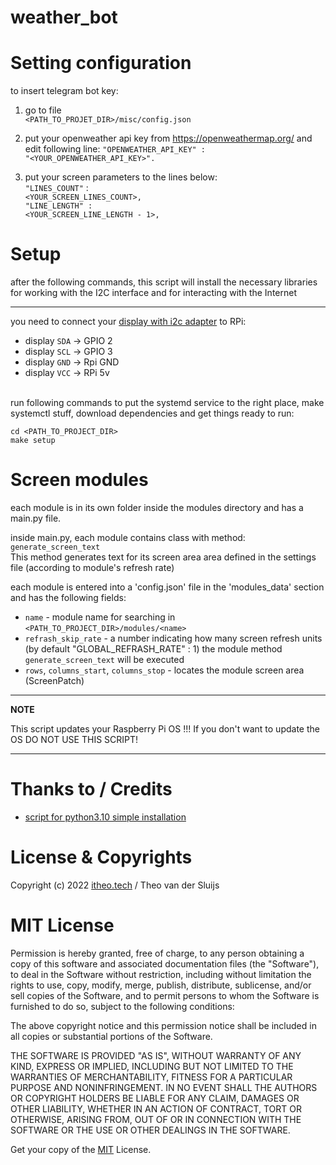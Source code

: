 # weather_bot

# Setting configuration
to insert telegram bot key:

1) go to file <br>
`<PATH_TO_PROJET_DIR>/misc/config.json`

2) put your openweather api key from https://openweathermap.org/ and edit following line: 
    `"OPENWEATHER_API_KEY" : `<br>
    `"<YOUR_OPENWEATHER_API_KEY>".`

3) put your screen parameters to the lines below:<br>
    `"LINES_COUNT"` :<br> 
        `<YOUR_SCREEN_LINES_COUNT>,`<br>
    `"LINE_LENGTH" : `<br>
        `<YOUR_SCREEN_LINE_LENGTH - 1>,`

# Setup


after the following commands, this script will install the necessary libraries for working with the I2C interface and for interacting with the Internet

---

you need to connect your [display with i2c adapter](https://aliexpress.ru/item/1005001853905593.html?spm=a2g2w.productlist.search_results.1.13db1172pTCxgm&sku_id=12000017862865136) to RPi:
* display `SDA` -> GPIO 2
* display `SCL` -> GPIO 3
* display `GND` -> Rpi GND
* display `VCC` -> RPi 5v
<br><br>


run following commands to put the systemd service to the right place, make systemctl stuff, download dependencies and get things ready to run:

    cd <PATH_TO_PROJECT_DIR>
    make setup

# Screen modules
each module is in its own folder inside the modules directory and has a main.py file.

inside main.py, each module contains class with method: <br>
`generate_screen_text`<br>
This method generates text for its screen area area defined in the settings file (according to module's refresh rate)

each module is entered into a 'config.json' file in the 'modules_data' section and has the following fields:
* `name` - module name for searching in `<PATH_TO_PROJECT_DIR>/modules/<name>`
* `refrash_skip_rate` - a number indicating how many screen refresh units (by default "GLOBAL_REFRASH_RATE" : 1) the module method `generate_screen_text` will be executed
* `rows`, `columns_start`, `columns_stop` - locates the module screen area (ScreenPatch)


---
**NOTE**

This script updates your Raspberry Pi OS !!! If you don't want to update the OS DO NOT USE THIS SCRIPT!

---

# Thanks to / Credits

* [script for python3.10 simple installation](https://github.com/tvdsluijs/sh-python-installer)

# License & Copyrights

Copyright (c) 2022 [itheo.tech](https://itheo.tech/) / Theo van der Sluijs

# MIT License

Permission is hereby granted, free of charge, to any person obtaining a copy of this software and associated documentation files (the "Software"), to deal in the Software without restriction, including without limitation the rights to use, copy, modify, merge, publish, distribute, sublicense, and/or sell copies of the Software, and to permit persons to whom the Software is furnished to do so, subject to the following conditions:

The above copyright notice and this permission notice shall be included in all copies or substantial portions of the Software.

THE SOFTWARE IS PROVIDED "AS IS", WITHOUT WARRANTY OF ANY KIND, EXPRESS OR IMPLIED, INCLUDING BUT NOT LIMITED TO THE WARRANTIES OF MERCHANTABILITY, FITNESS FOR A PARTICULAR PURPOSE AND NONINFRINGEMENT. IN NO EVENT SHALL THE AUTHORS OR COPYRIGHT HOLDERS BE LIABLE FOR ANY CLAIM, DAMAGES OR OTHER LIABILITY, WHETHER IN AN ACTION OF CONTRACT, TORT OR OTHERWISE, ARISING FROM, OUT OF OR IN CONNECTION WITH THE SOFTWARE OR THE USE OR OTHER DEALINGS IN THE SOFTWARE.

Get your copy of the [MIT](https://choosealicense.com/licenses/mit/) License.